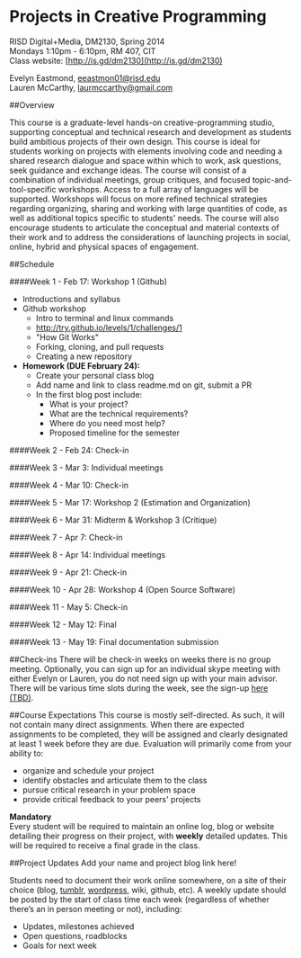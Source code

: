 # Projects in Creative Programming

RISD Digital+Media, DM2130, Spring 2014  
Mondays 1:10pm - 6:10pm, RM 407, CIT  
Class website: [http://is.gd/dm2130](http://is.gd/dm2130)

Evelyn Eastmond, [eeastmon01@risd.edu](mailto:eeastmon01@risd.edu)  
Lauren McCarthy, [laurmccarthy@gmail.com](mailto:laurmccarthy@gmail.com)

##Overview

This course is a graduate-level hands-on creative-programming studio, supporting conceptual and technical research and development as students build ambitious projects of their own design. This course is ideal for students working on projects with elements involving code and needing a shared research dialogue and space within which to work, ask questions, seek guidance and exchange ideas. The course will consist of a combination of individual meetings, group critiques, and focused topic-and-tool-specific workshops. Access to a full array of languages will be supported. Workshops will focus on more refined technical strategies regarding organizing, sharing and working with large quantities of code, as well as additional topics specific to students' needs. The course will also encourage students to articulate the conceptual and material contexts of their work and to address the considerations of launching projects in social, online, hybrid and physical spaces of engagement. 


##Schedule

####Week 1 - Feb 17: Workshop 1 (Github)
* Introductions and syllabus
* Github workshop
     * Intro to terminal and linux commands
     * http://try.github.io/levels/1/challenges/1
     * "How Git Works"
     * Forking, cloning, and pull requests
     * Creating a new repository
* __Homework (DUE February 24):__
     * Create your personal class blog
     * Add name and link to class readme.md on git, submit a PR
     * In the first blog post include:
          * What is your project?
          * What are the technical requirements?
          * Where do you need most help?
          * Proposed timeline for the semester



####Week 2 - Feb 24: Check-in

####Week 3 - Mar 3: Individual meetings

####Week 4 - Mar 10: Check-in

####Week 5 - Mar 17: Workshop 2 (Estimation and Organization)

####Week 6 - Mar 31: Midterm & Workshop 3 (Critique)

####Week 7 - Apr 7: Check-in

####Week 8 - Apr 14: Individual meetings

####Week 9 - Apr 21: Check-in

####Week 10 - Apr 28: Workshop 4 (Open Source Software)

####Week 11 - May 5: Check-in

####Week 12 - May 12: Final

####Week 13 - May 19: Final documentation submission


##Check-ins
There will be check-in weeks on weeks there is no group meeting. Optionally, you can sign up for an individual skype meeting with either Evelyn or Lauren, you do not need sign up with your main advisor. There will be various time slots during the week, see the sign-up [here (TBD)]().

##Course Expectations
This course is mostly self-directed.  As such, it will not contain many direct assignments.  When there are expected assignments to be completed, they will be assigned and clearly designated at least 1 week before they are due.  Evaluation will primarily come from your ability to:
- organize and schedule your project
- identify obstacles and articulate them to the class
- pursue critical research in your problem space
- provide critical feedback to your peers' projects

**Mandatory**  
Every student will be required to maintain an online log, blog or website detailing their progress on their project, with **weekly** detailed updates.  This will be required to receive a final grade in the class.

##Project Updates
Add your name and project blog link here! 

Students need to document their work online somewhere, on a site of their choice (blog, [tumblr](http://tumblr.com), [wordpress](http//wordpress.org), wiki, github, etc). A weekly update should be posted by the start of class time each week (regardless of whether there’s an in person meeting or not), including:

* Updates, milestones achieved
* Open questions, roadblocks
* Goals for next week
